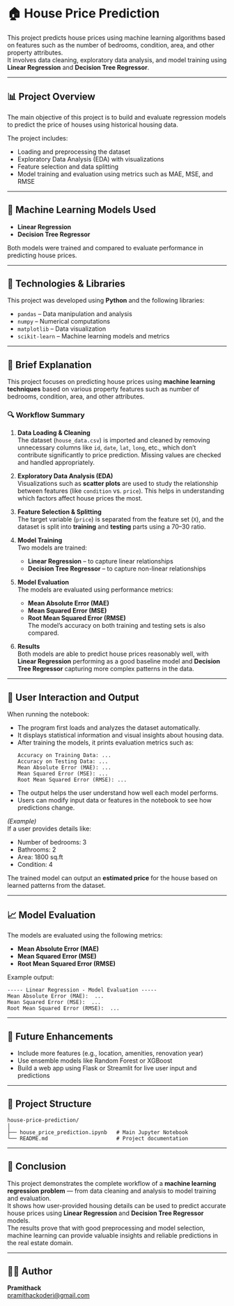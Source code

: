 # 🏠 House Price Prediction

This project predicts house prices using machine learning algorithms based on features such as the number of bedrooms, condition, area, and other property attributes.  
It involves data cleaning, exploratory data analysis, and model training using **Linear Regression** and **Decision Tree Regressor**.

---

## 📊 Project Overview
The main objective of this project is to build and evaluate regression models to predict the price of houses using historical housing data.

The project includes:
- Loading and preprocessing the dataset  
- Exploratory Data Analysis (EDA) with visualizations  
- Feature selection and data splitting  
- Model training and evaluation using metrics such as MAE, MSE, and RMSE  

---

## 🧠 Machine Learning Models Used
- **Linear Regression**
- **Decision Tree Regressor**

Both models were trained and compared to evaluate performance in predicting house prices.

---

## 🧰 Technologies & Libraries
This project was developed using **Python** and the following libraries:

- `pandas` – Data manipulation and analysis  
- `numpy` – Numerical computations  
- `matplotlib` – Data visualization  
- `scikit-learn` – Machine learning models and metrics  

---

## 📘 Brief Explanation

This project focuses on predicting house prices using **machine learning techniques** based on various property features such as number of bedrooms, condition, area, and other attributes.  

### 🔍 Workflow Summary
1. **Data Loading & Cleaning**  
   The dataset (`house_data.csv`) is imported and cleaned by removing unnecessary columns like `id`, `date`, `lat`, `long`, etc., which don’t contribute significantly to price prediction. Missing values are checked and handled appropriately.

2. **Exploratory Data Analysis (EDA)**  
   Visualizations such as **scatter plots** are used to study the relationship between features (like `condition` vs. `price`). This helps in understanding which factors affect house prices the most.

3. **Feature Selection & Splitting**  
   The target variable (`price`) is separated from the feature set (`X`), and the dataset is split into **training** and **testing** parts using a 70–30 ratio.

4. **Model Training**  
   Two models are trained:
   - **Linear Regression** – to capture linear relationships  
   - **Decision Tree Regressor** – to capture non-linear relationships

5. **Model Evaluation**  
   The models are evaluated using performance metrics:
   - **Mean Absolute Error (MAE)**  
   - **Mean Squared Error (MSE)**  
   - **Root Mean Squared Error (RMSE)**  
   The model’s accuracy on both training and testing sets is also compared.

6. **Results**  
   Both models are able to predict house prices reasonably well, with **Linear Regression** performing as a good baseline model and **Decision Tree Regressor** capturing more complex patterns in the data.

---

## 💬 User Interaction and Output

When running the notebook:
- The program first loads and analyzes the dataset automatically.  
- It displays statistical information and visual insights about housing data.  
- After training the models, it prints evaluation metrics such as:
  ```
  Accuracy on Training Data: ...
  Accuracy on Testing Data: ...
  Mean Absolute Error (MAE): ...
  Mean Squared Error (MSE): ...
  Root Mean Squared Error (RMSE): ...
  ```
- The output helps the user understand how well each model performs.
- Users can modify input data or features in the notebook to see how predictions change.

*(Example)*  
If a user provides details like:
- Number of bedrooms: 3  
- Bathrooms: 2  
- Area: 1800 sq.ft  
- Condition: 4  

The trained model can output an **estimated price** for the house based on learned patterns from the dataset.

---

## 📈 Model Evaluation

The models are evaluated using the following metrics:
- **Mean Absolute Error (MAE)**
- **Mean Squared Error (MSE)**
- **Root Mean Squared Error (RMSE)**

Example output:
```
----- Linear Regression - Model Evaluation -----
Mean Absolute Error (MAE):  ...
Mean Squared Error (MSE):  ...
Root Mean Squared Error (RMSE):  ...
```

---

## 🔮 Future Enhancements
- Include more features (e.g., location, amenities, renovation year)
- Use ensemble models like Random Forest or XGBoost
- Build a web app using Flask or Streamlit for live user input and predictions

---

## 📂 Project Structure
```
house-price-prediction/
│
├── house_price_prediction.ipynb   # Main Jupyter Notebook
└── README.md                      # Project documentation
```

---

## 🏁 Conclusion

This project demonstrates the complete workflow of a **machine learning regression problem** — from data cleaning and analysis to model training and evaluation.  
It shows how user-provided housing details can be used to predict accurate house prices using **Linear Regression** and **Decision Tree Regressor** models.  
The results prove that with good preprocessing and model selection, machine learning can provide valuable insights and reliable predictions in the real estate domain.

---

## 👩‍💻 Author
**Pramithack**  
pramithackoderi@gmail.com


